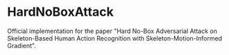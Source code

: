 # HardNoBoxAttack
Official implementation for the paper "Hard No-Box Adversarial Attack on Skeleton-Based Human Action Recognition with Skeleton-Motion-Informed Gradient".

